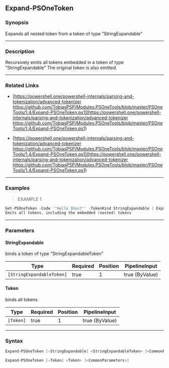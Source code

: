 Expand-PSOneToken
-----------------

### Synopsis
Expands all nested token from a token of type "StringExpandable"

---

### Description

Recursively emits all tokens embedded in a token of type "StringExpandable"
The original token is also emitted.

---

### Related Links
* [https://powershell.one/powershell-internals/parsing-and-tokenization/advanced-tokenizer
https://github.com/TobiasPSP/Modules.PSOneTools/blob/master/PSOneTools/1.4/Expand-PSOneToken.ps1](https://powershell.one/powershell-internals/parsing-and-tokenization/advanced-tokenizer
https://github.com/TobiasPSP/Modules.PSOneTools/blob/master/PSOneTools/1.4/Expand-PSOneToken.ps1)

* [https://powershell.one/powershell-internals/parsing-and-tokenization/advanced-tokenizer
https://github.com/TobiasPSP/Modules.PSOneTools/blob/master/PSOneTools/1.4/Expand-PSOneToken.ps1](https://powershell.one/powershell-internals/parsing-and-tokenization/advanced-tokenizer
https://github.com/TobiasPSP/Modules.PSOneTools/blob/master/PSOneTools/1.4/Expand-PSOneToken.ps1)

---

### Examples
> EXAMPLE 1

```PowerShell
Get-PSOneToken -Code '"Hello $host"' -TokenKind StringExpandable | Expand-PSOneToken 
Emits all tokens, including the embedded (nested) tokens
```

---

### Parameters
#### **StringExpandable**
binds a token of type "StringExpandableToken"

|Type                     |Required|Position|PipelineInput |
|-------------------------|--------|--------|--------------|
|`[StringExpandableToken]`|true    |1       |true (ByValue)|

#### **Token**
binds all tokens

|Type     |Required|Position|PipelineInput |
|---------|--------|--------|--------------|
|`[Token]`|true    |1       |true (ByValue)|

---

### Syntax
```PowerShell
Expand-PSOneToken [-StringExpandable] <StringExpandableToken> [<CommonParameters>]
```
```PowerShell
Expand-PSOneToken [-Token] <Token> [<CommonParameters>]
```
